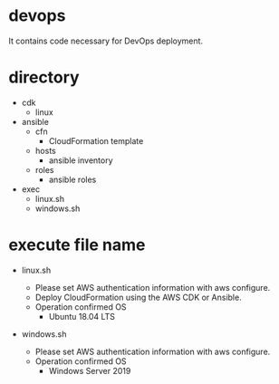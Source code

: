 # devops
It contains code necessary for DevOps deployment.

# directory
- cdk
   - linux
- ansible
  - cfn
     - CloudFormation template
  - hosts
     - ansible inventory
  - roles
     - ansible roles
- exec
   - linux.sh
   - windows.sh

# execute file name
- linux.sh
   - Please set AWS authentication information with aws configure. 
   - Deploy CloudFormation using the AWS CDK or Ansible.
   - Operation confirmed OS
     - Ubuntu 18.04 LTS

- windows.sh
   - Please set AWS authentication information with aws configure. 
   - Operation confirmed OS
      - Windows Server 2019
